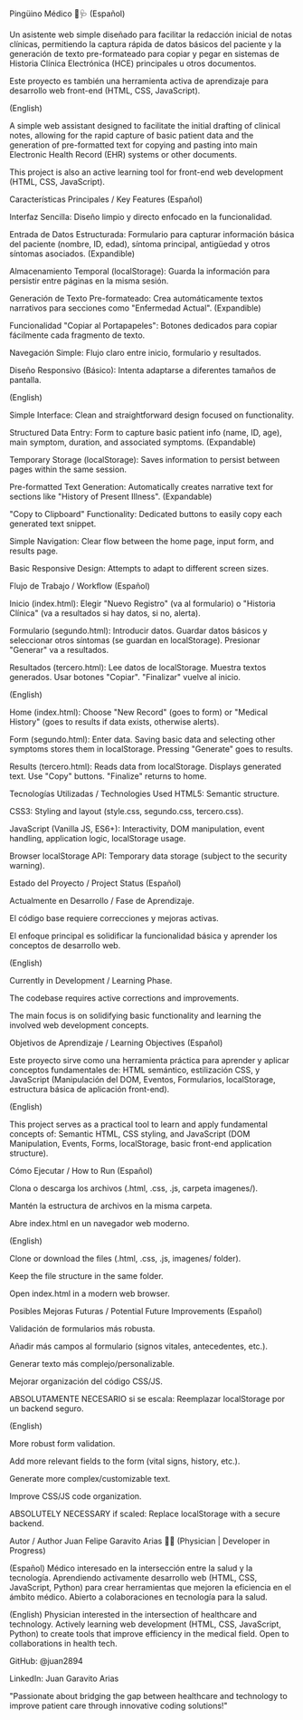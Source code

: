Pingüino Médico 🐧🩺
(Español)

Un asistente web simple diseñado para facilitar la redacción inicial de notas clínicas, permitiendo la captura rápida de datos básicos del paciente y la generación de texto pre-formateado para copiar y pegar en sistemas de Historia Clínica Electrónica (HCE) principales u otros documentos.

Este proyecto es también una herramienta activa de aprendizaje para desarrollo web front-end (HTML, CSS, JavaScript).

(English)

A simple web assistant designed to facilitate the initial drafting of clinical notes, allowing for the rapid capture of basic patient data and the generation of pre-formatted text for copying and pasting into main Electronic Health Record (EHR) systems or other documents.

This project is also an active learning tool for front-end web development (HTML, CSS, JavaScript).

Características Principales / Key Features
(Español)

Interfaz Sencilla: Diseño limpio y directo enfocado en la funcionalidad.

Entrada de Datos Estructurada: Formulario para capturar información básica del paciente (nombre, ID, edad), síntoma principal, antigüedad y otros síntomas asociados. (Expandible)

Almacenamiento Temporal (localStorage): Guarda la información para persistir entre páginas en la misma sesión.

Generación de Texto Pre-formateado: Crea automáticamente textos narrativos para secciones como "Enfermedad Actual". (Expandible)

Funcionalidad "Copiar al Portapapeles": Botones dedicados para copiar fácilmente cada fragmento de texto.

Navegación Simple: Flujo claro entre inicio, formulario y resultados.

Diseño Responsivo (Básico): Intenta adaptarse a diferentes tamaños de pantalla.

(English)

Simple Interface: Clean and straightforward design focused on functionality.

Structured Data Entry: Form to capture basic patient info (name, ID, age), main symptom, duration, and associated symptoms. (Expandable)

Temporary Storage (localStorage): Saves information to persist between pages within the same session.

Pre-formatted Text Generation: Automatically creates narrative text for sections like "History of Present Illness". (Expandable)

"Copy to Clipboard" Functionality: Dedicated buttons to easily copy each generated text snippet.

Simple Navigation: Clear flow between the home page, input form, and results page.

Basic Responsive Design: Attempts to adapt to different screen sizes.

Flujo de Trabajo / Workflow
(Español)

Inicio (index.html): Elegir "Nuevo Registro" (va al formulario) o "Historia Clínica" (va a resultados si hay datos, si no, alerta).

Formulario (segundo.html): Introducir datos. Guardar datos básicos y seleccionar otros síntomas (se guardan en localStorage). Presionar "Generar" va a resultados.

Resultados (tercero.html): Lee datos de localStorage. Muestra textos generados. Usar botones "Copiar". "Finalizar" vuelve al inicio.

(English)

Home (index.html): Choose "New Record" (goes to form) or "Medical History" (goes to results if data exists, otherwise alerts).

Form (segundo.html): Enter data. Saving basic data and selecting other symptoms stores them in localStorage. Pressing "Generate" goes to results.

Results (tercero.html): Reads data from localStorage. Displays generated text. Use "Copy" buttons. "Finalize" returns to home.

Tecnologías Utilizadas / Technologies Used
HTML5: Semantic structure.

CSS3: Styling and layout (style.css, segundo.css, tercero.css).

JavaScript (Vanilla JS, ES6+): Interactivity, DOM manipulation, event handling, application logic, localStorage usage.

Browser localStorage API: Temporary data storage (subject to the security warning).

Estado del Proyecto / Project Status
(Español)

Actualmente en Desarrollo / Fase de Aprendizaje.

El código base requiere correcciones y mejoras activas.

El enfoque principal es solidificar la funcionalidad básica y aprender los conceptos de desarrollo web.

(English)

Currently in Development / Learning Phase.

The codebase requires active corrections and improvements.

The main focus is on solidifying basic functionality and learning the involved web development concepts.

Objetivos de Aprendizaje / Learning Objectives
(Español)

Este proyecto sirve como una herramienta práctica para aprender y aplicar conceptos fundamentales de: HTML semántico, estilización CSS, y JavaScript (Manipulación del DOM, Eventos, Formularios, localStorage, estructura básica de aplicación front-end).

(English)

This project serves as a practical tool to learn and apply fundamental concepts of: Semantic HTML, CSS styling, and JavaScript (DOM Manipulation, Events, Forms, localStorage, basic front-end application structure).

Cómo Ejecutar / How to Run
(Español)

Clona o descarga los archivos (.html, .css, .js, carpeta imagenes/).

Mantén la estructura de archivos en la misma carpeta.

Abre index.html en un navegador web moderno.

(English)

Clone or download the files (.html, .css, .js, imagenes/ folder).

Keep the file structure in the same folder.

Open index.html in a modern web browser.

Posibles Mejoras Futuras / Potential Future Improvements
(Español)

Validación de formularios más robusta.

Añadir más campos al formulario (signos vitales, antecedentes, etc.).

Generar texto más complejo/personalizable.

Mejorar organización del código CSS/JS.

ABSOLUTAMENTE NECESARIO si se escala: Reemplazar localStorage por un backend seguro.

(English)

More robust form validation.

Add more relevant fields to the form (vital signs, history, etc.).

Generate more complex/customizable text.

Improve CSS/JS code organization.

ABSOLUTELY NECESSARY if scaled: Replace localStorage with a secure backend.

Autor / Author
Juan Felipe Garavito Arias 👨‍⚕️ (Physician | Developer in Progress)

(Español) Médico interesado en la intersección entre la salud y la tecnología. Aprendiendo activamente desarrollo web (HTML, CSS, JavaScript, Python) para crear herramientas que mejoren la eficiencia en el ámbito médico. Abierto a colaboraciones en tecnología para la salud.

(English) Physician interested in the intersection of healthcare and technology. Actively learning web development (HTML, CSS, JavaScript, Python) to create tools that improve efficiency in the medical field. Open to collaborations in health tech.

GitHub: @juan2894

LinkedIn: Juan Garavito Arias

"Passionate about bridging the gap between healthcare and technology to improve patient care through innovative coding solutions!"
